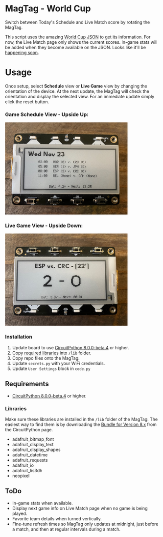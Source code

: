# MagTag - World Cup

Switch between Today's Schedule and Live Match score by rotating the MagTag.

This script uses the amazing [World Cup JSON](https://github.com/estiens/world_cup_json) to get its information. For now, the Live Match page only shows the current scores. In-game stats will be added when they become available on the JSON. Looks like it'll be [happening soon](https://github.com/estiens/world_cup_json/issues/210#issuecomment-1325489429).

# Usage

Once setup, select **Schedule** view or **Live Game** view by changing the orientation of the device. At the next update, the MagTag will check the orientation and display the selected view. For an immediate update simply click the reset button.

### Game Schedule View - Upside Up:

<img src="upsideup.jpeg" alt="Game Schedule View" width="400"/>

### Live Game View - Upside Down:

<img src="upsidedown.jpeg" alt="Live Game View" width="400"/>

### Installation

1. Update board to use [CircuitPython 8.0.0-beta.4](https://circuitpython.org/board/adafruit_magtag_2.9_grayscale/) or higher.
2. Copy [required libraries](https://circuitpython.org/libraries) into `/lib` folder.
3. Copy repo files onto the MagTag.
4. Update `secrets.py` with your WiFi credentials.
5. Update `User Settings` block in `code.py`

## Requirements

* [CircuitPython 8.0.0-beta.4](https://circuitpython.org/board/adafruit_magtag_2.9_grayscale/) or higher.

### Libraries
Make sure these libraries are installed in the `/lib` folder of the MagTag. The easiest way to find them is by downloading the [Bundle for Version 8.x](https://circuitpython.org/libraries) from the CircuitPython page.

- adafruit_bitmap_font 
- adafruit_display_text 
- adafruit_display_shapes
- adafruit_datetime 
- adafruit_requests
- adafruit_io
- adafruit_lis3dh
- neopixel

## ToDo

- In-game stats when available.
- Display next game info on Live Match page when no game is being played.
- Favorite team details when turned vertically.
- Fine-tune refresh times so MagTag only updates at midnight, just before a match, and then at regular intervals during a match.

